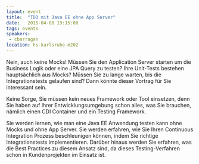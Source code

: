 ```yaml
---
layout: event
title:  "TDD mit Java EE ohne App Server"
date:   2015-04-08 19:15:00
tags: events
speakers:
 - cbarragan
location: hs-karlsruhe-m202
---
```


Nein, auch keine Mocks! Müssen Sie den Application Server starten um die Business Logik oder eine JPA Query zu testen? Ihre Unit-Tests bestehen hauptsächlich aus Mocks? Müssen Sie zu lange warten, bis die Integrationstests gelaufen sind? Dann könnte dieser Vortrag für Sie interessant sein.

Keine Sorge, Sie müssen kein neues Framework oder Tool einsetzen, denn Sie haben auf Ihrer Entwicklungsumgebung schon alles, was Sie brauchen, nämlich einen CDI Container und ein Testing Framework.

Sie werden lernen, wie man eine Java EE Anwendung testen kann ohne Mocks und ohne App Server. Sie werden erfahren, wie Sie Ihren Continuous Integration Prozess beschleunigen können, indem Sie richtige Integrationstests implementieren. Darüber hinaus werden Sie erfahren, was die Best Practices zu diesem Ansatz sind, da dieses Testing-Verfahren schon in Kundenprojekten im Einsatz ist.